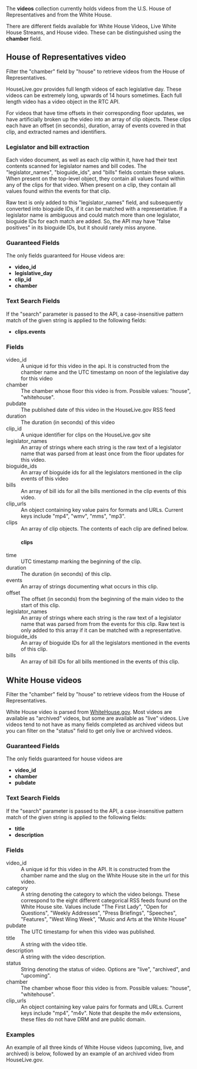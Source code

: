 The **videos** collection currently holds videos from the U.S. House of Representatives and from the White House.

There are different fields available for White House Videos, Live White House Streams, and House video. These can be distinguished using the **chamber** field.

## House of Representatives video

Filter the "chamber" field by "house" to retrieve videos from the House of Representatives.

HouseLive.gov provides full length videos of each legislative day. These videos can be extremely long, upwards of 14 hours sometimes. Each full length video has a video object in the RTC API. 

For videos that have time offsets in their corresponding floor updates, we have artificially broken up the video into an array of clip objects. These clips each have an offset (in seconds), duration, array of events covered in that clip, and extracted names and identifiers.

### Legislator and bill extraction

Each video document, as well as each clip within it, have had their text contents scanned for legislator names and bill codes. The "legislator_names", "bioguide_ids", and "bills" fields contain these values. When present on the top-level object, they contain all values found within any of the clips for that video. When present on a clip, they contain all values found within the events for that clip.

Raw text is only added to this "legislator_names" field, and subsequently converted into bioguide IDs, if it can be matched with a representative. If a legislator name is ambiguous and could match more than one legislator, bioguide IDs for each match are added. So, the API may have "false positives" in its bioguide IDs, but it should rarely miss anyone.

### Guaranteed Fields

The only fields guaranteed for House videos are:

* **video_id**
* **legislative_day**
* **clip_id**
* **chamber**

###  Text Search Fields

If the "search" parameter is passed to the API, a case-insensitive pattern match of the given string is applied to the following fields:

* **clips.events**

###  Fields

<dt>video_id</dt>
<dd>A unique id for this video in the api. It is constructed from the chamber name and the UTC timestamp on noon of the legislative day for this video</dd>

<dt>chamber</dt>
<dd>The chamber whose floor this video is from. Possible values: "house", "whitehouse".</dd>

<dt>pubdate</dt>
<dd>The published date of this video in the HouseLive.gov RSS feed</dd>

<dt>duration</dt>
<dd>The duration (in seconds) of this video</dd>

<dt>clip_id</dt>
<dd>A unique identifier for clips on the HouseLive.gov site</dd>

<dt>legislator_names</dt>
<dd>An array of strings where each string is the raw text of a legislator name that was parsed from at least once from the floor updates for this video.</dd>

<dt>bioguide_ids</dt>
<dd>An array of bioguide ids for all the legislators mentioned in the clip events of this video</dd>

<dt>bills</dt>
<dd>An array of bill ids for all the bills mentioned in the clip events of this video.</dd>

<dt>clip_urls</dt>
<dd>An object containing key value pairs for formats and URLs. Current keys include "mp4", "wmv", "mms", "mp3".</dd>

<dt>clips</dt>
<dd>An array of clip objects. The contents of each clip are defined below.

#### clips

<dt>time</dt>
<dd>UTC timestamp marking the beginning of the clip.</dd>

<dt>duration</dt>
<dd>The duration (in seconds) of this clip.</dd>

<dt>events</dt>
<dd>An array of strings documenting what occurs in this clip.</dd>

<dt>offset</dt>
<dd>The offset (in seconds) from the beginning of the main video to the start of this clip.</dd>

<dt>legislator_names</dt>
<dd>An array of strings where each string is the raw text of a legislator name that was parsed from from the events for this clip. Raw text is only added to this array if it can be matched with a representative.</dd>

<dt>bioguide_ids</dt>
<dd>An array of bioguide IDs for all the legislators mentioned in the events of this clip.</dd>

<dt>bills</dt>
<dd>An array of bill IDs for all bills mentioned in the events of this clip.</dd>

## White House videos

Filter the "chamber" field by "house" to retrieve videos from the House of Representatives.

White House video is parsed from [WhiteHouse.gov](http://www.whitehouse.gov/live). Most videos are available as "archived" videos, but some are available as "live" videos. Live videos tend to not have as many fields completed as archived videos but you can filter on the "status" field to get only live or archived videos.

### Guaranteed Fields

The only fields guaranteed for house videos are 

* **video_id**
* **chamber**
* **pubdate**

### Text Search Fields

If the "search" parameter is passed to the API, a case-insensitive pattern match of the given string is applied to the following fields:

* **title**
* **description**

### Fields

<dt>video_id</dt>
<dd>A unique id for this video in the API. It is constructed from the chamber name and the slug on the White House site in the url for this video.</dd>

<dt>category</dt>
<dd>A string denoting the category to which the video belongs. These correspond to the eight different categorical RSS feeds found on the White House site. Values include "The First Lady", "Open for Questions", "Weekly Addresses", "Press Briefings", "Speeches", "Features", "West Wing Week", "Music and Arts at the White House"</dd>

<dt>pubdate</dt>
<dd>The UTC timestamp for when this video was published.</dd>

<dt>title</dt>
<dd>A string with the video title.</dd>

<dt>description</dt>
<dd>A string with the video description.</dd>

<dt>status</dt>
<dd>String denoting the status of video. Options are "live", "archived", and "upcoming".</dd>

<dt>chamber</dt>
<dd>The chamber whose floor this video is from. Possible values: "house", "whitehouse".</dd>

<dt>clip_urls</dt>
<dd>An object containing key value pairs for formats and URLs. Current keys include "mp4", "m4v". Note that despite the m4v extensions, these files do not have DRM and are public domain.</dd>

### Examples

An example of all three kinds of White House videos (upcoming, live, and archived) is below, followed by an example of an archived video from HouseLive.gov.

<script src="https://gist.github.com/773645.js?file=videos-house.json"></script>

<script src="https://gist.github.com/773645.js?file=videos-whitehouse.json"></script>

